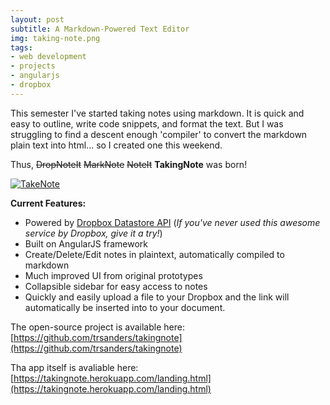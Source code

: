 ```yaml
---
layout: post
subtitle: A Markdown-Powered Text Editor
img: taking-note.png
tags:
- web development
- projects
- angularjs
- dropbox
---
```


This semester I've started taking notes using markdown. It is quick and easy to outline, write code snippets, and format the text. But I was struggling to find a descent enough 'compiler' to convert the markdown plain text into html... so I created one this weekend.

Thus, <del>DropNoteIt</del> <del>MarkNote</del> <del>NoteIt</del> **TakingNote** was born!

<a href="https://takingnote.herokuapp.com/landing.html">
    <img src="http://theisensanders.com/assets/img/projects/note_app.png" alt="TakeNote"></img>
</a>

**Current Features:**

- Powered by [Dropbox Datastore API](https://www.dropbox.com/developers/datastore) (*If you've never used this awesome service by Dropbox, give it a try!*)
- Built on AngularJS framework
- Create/Delete/Edit notes in plaintext, automatically compiled to markdown
- Much improved UI from original prototypes
- Collapsible sidebar for easy access to notes
- Quickly and easily upload a file to your Dropbox and the link will automatically be inserted into to your document.

The open-source project is available here:
[https://github.com/trsanders/takingnote](https://github.com/trsanders/takingnote)

Tha app itself is avaliable here:
[https://takingnote.herokuapp.com/landing.html](https://takingnote.herokuapp.com/landing.html)
